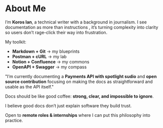 # About Me


I’m **Koros Ian**, a technical writer with a background in journalism. I see documentation as more than instructions , it’s turning complexity into clarity so users don’t rage-click their way into frustration.

My toolkit:

* **Markdown + Git** → my blueprints
* **Postman + cURL** → my lab
* **Notion + Confluence** → my commons
* **OpenAPI + Swagger** → my compass
  
"I’m currently documenting a **Payments API with spotlight sudio** and **open source contribution** focusing on making the docs as straightforward and usable as the API itself."


Docs should be like good coffee: **strong, clear, and impossible to ignore**.

I believe good docs don’t just explain software  they build trust.

Open to **remote roles & internships** where I can put this philosophy into practice.

